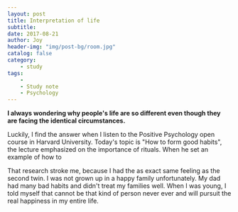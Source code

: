 ```yaml
---
layout: post
title: Interpretation of life
subtitle:
date: 2017-08-21
author: Joy
header-img: "img/post-bg/room.jpg"
catalog: false
category:
    - study
tags:
    - 
    - Study note
    - Psychology
---
```


**I always wondering why people's life are so different even though they are facing the identical circumstances.**

Luckily, I find the answer when I listen to the Positive Psychology open course in Harvard University. Today's topic is "How to form good habits", the lecture emphasized on the importance of rituals. When he set an example of how to

That research stroke me, because I had the as exact same feeling as the second twin. I was not grown up in a happy family unfortunately. My dad had many bad habits and didn't treat my families well. When I was young, I told myself that cannot be that kind of person never ever and will pursuit the real happiness in my entire life.
